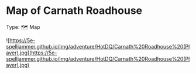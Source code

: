 # Map of Carnath Roadhouse

Type: 🗺️ Map

![https://5e-spelljammer.github.io/img/adventure/HotDQ/Carnath%20Roadhouse%20(Player).jpg](https://5e-spelljammer.github.io/img/adventure/HotDQ/Carnath%20Roadhouse%20(Player).jpg)